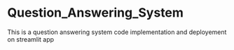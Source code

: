 # Question_Answering_System
This is a question answering system code implementation and deployement on streamlit app
